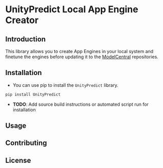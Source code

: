 # UnityPredict Local App Engine Creator

## Introduction

This library allows you to create App Engines in your local system and finetune the engines before updating it to the [ModelCentral](https://modelcentral.ai) repositories.

## Installation
* You can use pip to install the ```UnityPredict``` library.
```bash
pip install UnityPredict
```

* **TODO**: Add source build instructions or automated script run for installation

## Usage

## Contributing

## License